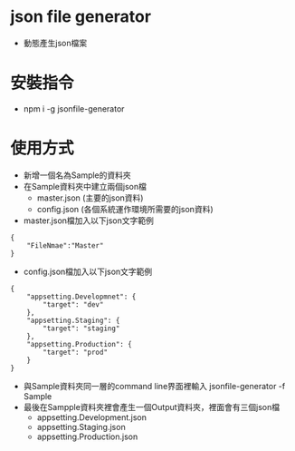 # json file generator
- 動態產生json檔案
# 安裝指令
- npm i  -g jsonfile-generator
# 使用方式
- 新增一個名為Sample的資料夾
- 在Sample資料夾中建立兩個json檔
    -  master.json (主要的json資料)
    -  config.json (各個系統運作環境所需要的json資料)
- master.json檔加入以下json文字範例
```
{
    "FileNmae":"Master"
}
```
- config.json檔加入以下json文字範例
```
{
    "appsetting.Developmnet": {
        "target": "dev"
    },
    "appsetting.Staging": {
        "target": "staging"
    },
    "appsetting.Production": {
        "target": "prod"
    }
}
```
- 與Sample資料夾同一層的command line界面裡輸入  jsonfile-generator -f Sample
- 最後在Sampple資料夾裡會產生一個Output資料夾，裡面會有三個json檔
    - appsetting.Development.json
    - appsetting.Staging.json
    - appsetting.Production.json